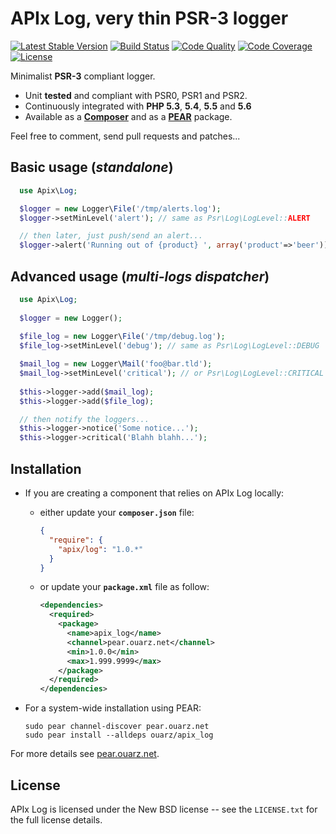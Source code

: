 APIx Log, very thin PSR-3 logger
================================
[![Latest Stable Version](https://poser.pugx.org/apix/log/v/stable.svg)](https://packagist.org/packages/apix/log)  [![Build Status](https://travis-ci.org/frqnck/apix-log.png?branch=master)](https://travis-ci.org/frqnck/apix-log)  [![Code Quality](https://scrutinizer-ci.com/g/frqnck/apix-log/badges/quality-score.png?b=master)](https://scrutinizer-ci.com/g/frqnck/apix-log/?branch=master)  [![Code Coverage](https://scrutinizer-ci.com/g/frqnck/apix-log/badges/coverage.png?b=master)](https://scrutinizer-ci.com/g/frqnck/apix-log/?branch=master)  [![License](https://poser.pugx.org/apix/log/license.svg)](https://packagist.org/packages/apix/log)

Minimalist **PSR-3** compliant logger.

* Unit **tested** and compliant with PSR0, PSR1 and PSR2.
* Continuously integrated with **PHP 5.3**, **5.4**, **5.5** and **5.6**
* Available as a **[Composer](http://https://packagist.org/packages/apix/log)** and as a **[PEAR](http://pear.ouarz.net)** package.

Feel free to comment, send pull requests and patches...

Basic usage (*standalone*)
-----------

```php
  use Apix\Log;

  $logger = new Logger\File('/tmp/alerts.log');
  $logger->setMinLevel('alert'); // same as Psr\Log\LogLevel::ALERT

  // then later, just push/send an alert...  
  $logger->alert('Running out of {product} ', array('product'=>'beer'));
```

Advanced usage (*multi-logs dispatcher*)
--------------

```php
  use Apix\Log;
  
  $logger = new Logger();
  
  $file_log = new Logger\File('/tmp/debug.log');
  $file_log->setMinLevel('debug'); // same as Psr\Log\LogLevel::DEBUG

  $mail_log = new Logger\Mail('foo@bar.tld');
  $mail_log->setMinLevel('critical'); // or Psr\Log\LogLevel::CRITICAL
  
  $this->logger->add($mail_log);
  $this->logger->add($file_log);

  // then notify the loggers...
  $this->logger->notice('Some notice...');
  $this->logger->critical('Blahh blahh...');
```

Installation
------------------------

* If you are creating a component that relies on APIx Log locally:

  * either update your **`composer.json`** file:

    ```json
    {
      "require": {
        "apix/log": "1.0.*"
      }
    }
    ```

  * or update your **`package.xml`** file as follow:

    ```xml
    <dependencies>
      <required>
        <package>
          <name>apix_log</name>
          <channel>pear.ouarz.net</channel>
          <min>1.0.0</min>
          <max>1.999.9999</max>
        </package>
      </required>
    </dependencies>
    ```
* For a system-wide installation using PEAR:

    ```
    sudo pear channel-discover pear.ouarz.net
    sudo pear install --alldeps ouarz/apix_log
    ```
For more details see [pear.ouarz.net](http://pear.ouarz.net).

License
-------
APIx Log is licensed under the New BSD license -- see the `LICENSE.txt` for the full license details.
